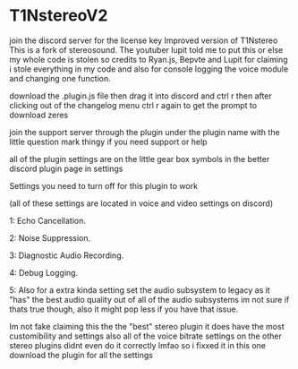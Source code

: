 # T1NstereoV2
join the discord server for the license key
Improved version of T1Nstereo
This is a fork of stereosound. The youtuber lupit told me to put this or else my whole code is stolen so credits to Ryan.js, Bepvte and Lupit for claiming i stole everything in my code and also for console logging the voice module and changing one function.

download the .plugin.js file then drag it into discord and ctrl r then after clicking out of the changelog menu ctrl r again to get the prompt to download zeres

join the support server through the plugin under the plugin name with the little question mark thingy if you need support or help

all of the plugin settings are on the little gear box symbols in the better discord plugin page in settings

Settings you need to turn off for this plugin to work

(all of these settings are located in voice and video settings on discord)

1: Echo Cancellation.

2: Noise Suppression.

3: Diagnostic Audio Recording.

4: Debug Logging.

5: Also for a extra kinda setting set the audio subsystem to legacy as it "has" the best audio quality out of all of the audio subsystems im not sure if thats true though, also it might pop less if you have that issue.

Im not fake claiming this the the "best" stereo plugin it does have the most customibility and settings also all of the voice bitrate settings on the other stereo plugins didnt even do it correctly lmfao so i fixxed it in this one download the plugin for all the settings
